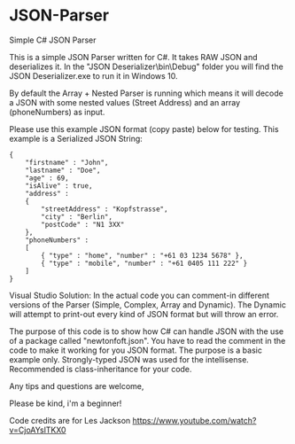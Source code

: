 # JSON-Parser
Simple C# JSON Parser

This is a simple JSON Parser written for C#. It takes RAW JSON and deserializes it.
In the "JSON Deserializer\bin\Debug" folder you will find the JSON Deserializer.exe to run it in Windows 10.

By default the Array + Nested Parser is running which means it will decode a JSON with some nested values (Street Address) and an array (phoneNumbers) as input.

Please use this example JSON format (copy paste) below for testing. This example is a Serialized JSON String:

```
{
    "firstname" : "John",
    "lastname" : "Doe",
    "age" : 69,
    "isAlive" : true,
    "address" : 
    {
        "streetAddress" : "Kopfstrasse",
        "city" : "Berlin",
        "postCode" : "N1 3XX"
    },
    "phoneNumbers" :
    [
        { "type" : "home", "number" : "+61 03 1234 5678" },
        { "type" : "mobile", "number" : "+61 0405 111 222" }
    ]
}
```




Visual Studio Solution:
In the actual code you can comment-in different versions of the Parser (Simple, Complex, Array and Dynamic).
The Dynamic will attempt to print-out every kind of JSON format but will throw an error.

The purpose of this code is to show how C# can handle JSON with the use of a package called "newtonfoft.json".
You have to read the comment in the code to make it working for you JSON format. The purpose is a basic example only.
Strongly-typed JSON was used for the intellisense. Recommended is class-inheritance for your code.

Any tips and questions are welcome,

Please be kind, i'm a beginner!

Code credits are for Les Jackson https://www.youtube.com/watch?v=CjoAYslTKX0

